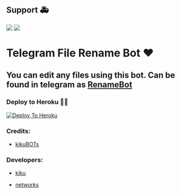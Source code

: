 ## Support 🚑
<a href="https://t.me/Tgxbots"><img src="https://img.shields.io/badge/Join-Telegram%20Channel-red.svg?logo=Telegram"></a>
<a href="https://t.me/TgxSupportChat"><img src="https://img.shields.io/badge/Join-Telegram%20Group-blue.svg?logo=telegram"></a>




# Telegram File Rename Bot ❤

## You can edit  any files using this bot. Can be found in telegram as [RenameBot](https://t.me/TgxRename_bot)

### Deploy to Heroku 🏃‍♂


[![Deploy To Heroku](https://www.herokucdn.com/deploy/button.svg)](https://heroku.com/deploy?template=https://github.com/kikuseller/rename)

### Credits:

- [kikuBOTs](https://t.me/kikubots)

### Developers:

- [kiku](https://t.me/kikubots)

- [networks](https://t.me/Teamkiku)

